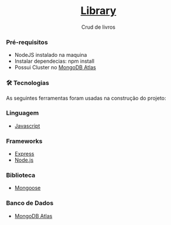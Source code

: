 <h1 align="center">
    <a href="https://pt-br.reactjs.org/">Library</a>
</h1>
<p align="center">Crud de livros</p>

### Pré-requisitos
- NodeJS instalado na maquina
- Instalar dependecias: npm install
- Possui Cluster no <a href="https://www.mongodb.com/atlas">MongoDB Atlas</a>



### 🛠 Tecnologias

As seguintes ferramentas foram usadas na construção do projeto:


### Linguagem

- [Javascript](https://www.javascript.com/)

### Frameworks

- [Express](https://expressjs.com/pt-br/)
- [Node.js](https://nodejs.org/en/)

### Biblioteca 
- [Mongoose](https://mongoosejs.com/)

### Banco de Dados

- [MongoDB Atlas](https://www.mongodb.com/atlas)
